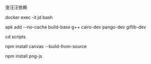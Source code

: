 宠汪汪依赖

docker exec -it jd bash

apk add --no-cache build-base g++ cairo-dev pango-dev giflib-dev

cd scripts

npm install canvas --build-from-source

npm install png-js

